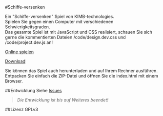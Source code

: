 #Schiffe-versenken

Ein "Schiffe-versenken" Spiel von KIMB-technologies.  
Spielen Sie gegen einen Computer mit verschiedenen Schwierigkeitsgraden.  
Das gesamte Spiel ist mit JavaScript und CSS realisiert, schauen Sie sich gerne
die kommentierten Dateien /code/design.dev.css und /code/project.dev.js an!

[Online spielen](https://kimbtech.github.io/Schiffe-versenken/)  
  
[Download](https://github.com/kimbtech/Schiffe-versenken/releases)
  
Sie können das Spiel auch herunterladen und auf Ihrem Rechner ausführen.
Entpacken Sie einfach die ZIP-Datei und öffnen Sie die index.html mit einem Browser.  
  
##Entwicklung
Siehe [Issues](https://github.com/kimbtech/Schiffe-versenken/issues)

>*Die Entwicklung ist bis auf Weiteres beendet!*

##Lizenz
GPLv3

